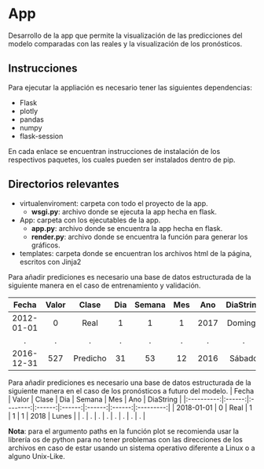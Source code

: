 # <b> App </b>

Desarrollo de la app que permite la visualización de las predicciones del modelo comparadas con las reales y la visualización de los pronósticos.

## <b>Instrucciones</b>
 
Para ejecutar la appliación es necesario tener las siguientes dependencias:
<ul>
<li> <a src="https://flask.palletsprojects.com/en/2.0.x/">Flask</a> 
<li> <a src="https://plotly.com/">plotly</a>
<li> <a src="https://pandas.pydata.org/">pandas</a>
<li> <a src="https://numpy.org/">numpy</a>
<li> <a src="https://flask-session.readthedocs.io/en/latest/">flask-session</a>
</ul>

En cada enlace se encuentran instrucciones de instalación de los
respectivos paquetes, los cuales pueden ser instalados dentro de pip.

## <b> Directorios relevantes</b>

<ul>
<li> <a src="https://github.com/SebastianGaviria36/Runt/tree/App/virtualenvironment">virtualenviroment</a>: carpeta con todo el proyecto de la app.
<ul> 
<li> <b>wsgi.py</b>: archivo donde se ejecuta la app hecha en flask.    
</ul>
<li> <a src="https://github.com/SebastianGaviria36/Runt/tree/App/virtualenvironment/App">App</a>: carpeta con los ejecutables
de la app. 
<ul> 
<li> <b>app.py</b>: archivo donde se encuentra la app hecha en flask.  
<li> <b>render.py</b>: archivo donde se encuentra la función para generar los gráficos.  
</ul>
<li> <a src="https://github.com/SebastianGaviria36/Runt/tree/App/virtualenvironment/App/templates">templates</a>: carpeta donde
se encuentran los archivos html de la página, escritos con <a src="https://jinja2docs.readthedocs.io/en/stable/">Jinja2</a>
</ul>

Para añadir prediciones es necesario una base de datos estructurada
de la siguiente manera en el caso de entrenamiento y validación.

|    Fecha   |  Valor |   Clase  |   Dia  | Semana |   Mes  |   Ano  | DiaString |
|:----------:|:------:|:--------:|:------:|:------:|:------:|:------:|:---------:|
| 2012-01-01 |    0   |   Real   |    1   |    1   |    1   |  2017  |  Domingo  |
|   .   | . |  .  | . | . | . | . |   .  |
| 2016-12-31 |   527  | Predicho |   31   |   53   |   12   |  2016  |   Sábado  |

Para añadir prediciones es necesario una base de datos estructurada
de la siguiente manera en el caso de los pronósticos a futuro del modelo.
|    Fecha   |  Valor |   Clase  |   Dia  | Semana |   Mes  |   Ano  | DiaString |
|:----------:|:------:|:--------:|:------:|:------:|:------:|:------:|:---------:|
| 2018-01-01 |    0   |   Real   |    1   |    1   |    1   |  2018  |  Lunes  |
|   .   | . |  .  | . | . | . | . |   .  |


<b>Nota</b>: para el argumento paths en la función plot se recomienda usar la librería os de 
python para no tener problemas con las direcciones de los archivos en caso de estar usando 
un sistema operativo diferente a Linux o a alguno Unix-Like.
